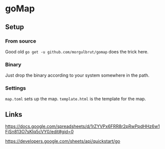 # goMap

## Setup

### From source

Good old `go get -u github.com/morgulbrut/gomap` does the trick here.

### Binary

Just drop the binary according to your system somewhere in the path. 

### Settings

`map.toml` sets up the map. `template.html` is the template for the map.



## Links 
https://docs.google.com/spreadsheets/d/1rZYVPx6FRR8r2pRwPpdHHz6w1FjSn813O7sKIq5cVY0/edit#gid=0

https://developers.google.com/sheets/api/quickstart/go
